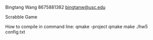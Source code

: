 Bingtang Wang
8675881382
bingtanw@usc.edu

Scrabble Game

How to compile in command line:
qmake -project
qmake
make
./hw5 config.txt
